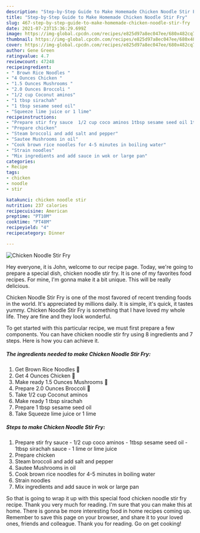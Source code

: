 ```yaml
---
description: "Step-by-Step Guide to Make Homemade Chicken Noodle Stir Fry"
title: "Step-by-Step Guide to Make Homemade Chicken Noodle Stir Fry"
slug: 467-step-by-step-guide-to-make-homemade-chicken-noodle-stir-fry
date: 2021-07-23T15:36:29.699Z
image: https://img-global.cpcdn.com/recipes/e825d97a8ec047ee/680x482cq70/chicken-noodle-stir-fry-recipe-main-photo.jpg
thumbnail: https://img-global.cpcdn.com/recipes/e825d97a8ec047ee/680x482cq70/chicken-noodle-stir-fry-recipe-main-photo.jpg
cover: https://img-global.cpcdn.com/recipes/e825d97a8ec047ee/680x482cq70/chicken-noodle-stir-fry-recipe-main-photo.jpg
author: Gene Green
ratingvalue: 4.7
reviewcount: 47248
recipeingredient:
- " Brown Rice Noodles "
- "4 Ounces Chicken "
- "1.5 Ounces Mushrooms "
- "2.0 Ounces Broccoli "
- "1/2 cup Coconut aminos"
- "1 tbsp sirachah"
- "1 tbsp sesame seed oil"
- "Squeeze lime juice or 1 lime"
recipeinstructions:
- "Prepare stir fry sauce  1/2 cup coco aminos 1tbsp sesame seed oil 1tbsp sirachah sauce 1 lime or lime juice"
- "Prepare chicken"
- "Steam broccoli and add salt and pepper"
- "Sautee Mushrooms in oil"
- "Cook brown rice noodles for 4-5 minutes in boiling water"
- "Strain noodles"
- "Mix ingredients and add sauce in wok or large pan"
categories:
- Recipe
tags:
- chicken
- noodle
- stir

katakunci: chicken noodle stir 
nutrition: 237 calories
recipecuisine: American
preptime: "PT10M"
cooktime: "PT48M"
recipeyield: "4"
recipecategory: Dinner

---
```



![Chicken Noodle Stir Fry](https://img-global.cpcdn.com/recipes/e825d97a8ec047ee/680x482cq70/chicken-noodle-stir-fry-recipe-main-photo.jpg)

Hey everyone, it is John, welcome to our recipe page. Today, we're going to prepare a special dish, chicken noodle stir fry. It is one of my favorites food recipes. For mine, I'm gonna make it a bit unique. This will be really delicious.



Chicken Noodle Stir Fry is one of the most favored of recent trending foods in the world. It's appreciated by millions daily. It is simple, it's quick, it tastes yummy. Chicken Noodle Stir Fry is something that I have loved my whole life. They are fine and they look wonderful.


To get started with this particular recipe, we must first prepare a few components. You can have chicken noodle stir fry using 8 ingredients and 7 steps. Here is how you can achieve it.

<!--inarticleads1-->

##### The ingredients needed to make Chicken Noodle Stir Fry:

1. Get  Brown Rice Noodles 🌾
1. Get 4 Ounces Chicken 🍗
1. Make ready 1.5 Ounces Mushrooms 🍄
1. Prepare 2.0 Ounces Broccoli 🥦
1. Take 1/2 cup Coconut aminos
1. Make ready 1 tbsp sirachah
1. Prepare 1 tbsp sesame seed oil
1. Take Squeeze lime juice or 1 lime




<!--inarticleads2-->

##### Steps to make Chicken Noodle Stir Fry:

1. Prepare stir fry sauce  - 1/2 cup coco aminos - 1tbsp sesame seed oil - 1tbsp sirachah sauce - 1 lime or lime juice
1. Prepare chicken
1. Steam broccoli and add salt and pepper
1. Sautee Mushrooms in oil
1. Cook brown rice noodles for 4-5 minutes in boiling water
1. Strain noodles
1. Mix ingredients and add sauce in wok or large pan




So that is going to wrap it up with this special food chicken noodle stir fry recipe. Thank you very much for reading. I'm sure that you can make this at home. There is gonna be more interesting food in home recipes coming up. Remember to save this page on your browser, and share it to your loved ones, friends and colleague. Thank you for reading. Go on get cooking!
